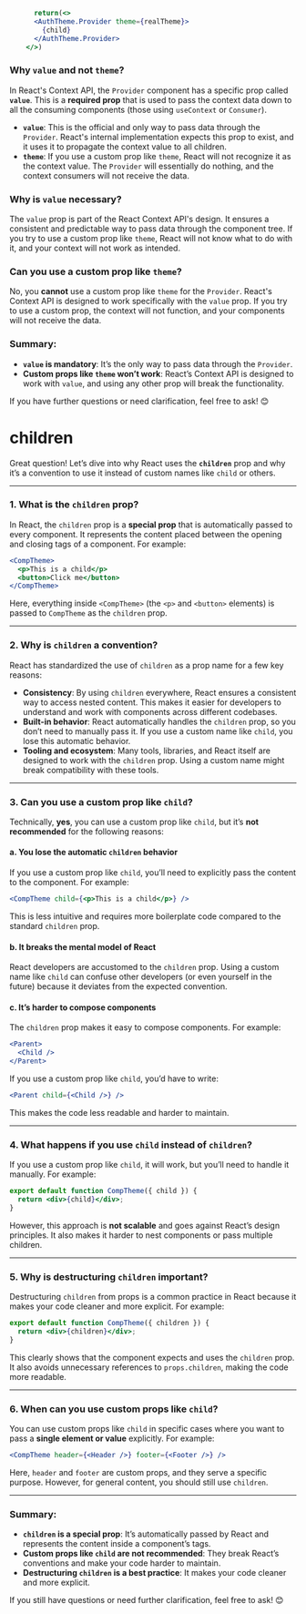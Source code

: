  
```jsx
      return(<>
      <AuthTheme.Provider theme={realTheme}>
        {child}
      </AuthTheme.Provider>
    </>)
```

### Why `value` and not `theme`?
In React's Context API, the `Provider` component has a specific prop called **`value`**. This is a **required prop** that is used to pass the context data down to all the consuming components (those using `useContext` or `Consumer`).

- **`value`**: This is the official and only way to pass data through the `Provider`. React's internal implementation expects this prop to exist, and it uses it to propagate the context value to all children.
- **`theme`**: If you use a custom prop like `theme`, React will not recognize it as the context value. The `Provider` will essentially do nothing, and the context consumers will not receive the data.

### Why is `value` necessary?
The `value` prop is part of the React Context API's design. It ensures a consistent and predictable way to pass data through the component tree. If you try to use a custom prop like `theme`, React will not know what to do with it, and your context will not work as intended.

### Can you use a custom prop like `theme`?
No, you **cannot** use a custom prop like `theme` for the `Provider`. React's Context API is designed to work specifically with the `value` prop. If you try to use a custom prop, the context will not function, and your components will not receive the data.

### Summary:
- **`value` is mandatory**: It’s the only way to pass data through the `Provider`.
- **Custom props like `theme` won’t work**: React’s Context API is designed to work with `value`, and using any other prop will break the functionality.

If you have further questions or need clarification, feel free to ask! 😊

  # children

Great question! Let’s dive into why React uses the **`children`** prop and why it’s a convention to use it instead of custom names like `child` or others.

---

### 1. **What is the `children` prop?**
In React, the `children` prop is a **special prop** that is automatically passed to every component. It represents the content placed between the opening and closing tags of a component. For example:

```jsx
<CompTheme>
  <p>This is a child</p>
  <button>Click me</button>
</CompTheme>
```

Here, everything inside `<CompTheme>` (the `<p>` and `<button>` elements) is passed to `CompTheme` as the `children` prop.

---

### 2. **Why is `children` a convention?**
React has standardized the use of `children` as a prop name for a few key reasons:

- **Consistency**: By using `children` everywhere, React ensures a consistent way to access nested content. This makes it easier for developers to understand and work with components across different codebases.
- **Built-in behavior**: React automatically handles the `children` prop, so you don’t need to manually pass it. If you use a custom name like `child`, you lose this automatic behavior.
- **Tooling and ecosystem**: Many tools, libraries, and React itself are designed to work with the `children` prop. Using a custom name might break compatibility with these tools.

---

### 3. **Can you use a custom prop like `child`?**
Technically, **yes**, you can use a custom prop like `child`, but it’s **not recommended** for the following reasons:

#### a. **You lose the automatic `children` behavior**
If you use a custom prop like `child`, you’ll need to explicitly pass the content to the component. For example:

```jsx
<CompTheme child={<p>This is a child</p>} />
```

This is less intuitive and requires more boilerplate code compared to the standard `children` prop.

#### b. **It breaks the mental model of React**
React developers are accustomed to the `children` prop. Using a custom name like `child` can confuse other developers (or even yourself in the future) because it deviates from the expected convention.

#### c. **It’s harder to compose components**
The `children` prop makes it easy to compose components. For example:

```jsx
<Parent>
  <Child />
</Parent>
```

If you use a custom prop like `child`, you’d have to write:

```jsx
<Parent child={<Child />} />
```

This makes the code less readable and harder to maintain.

---

### 4. **What happens if you use `child` instead of `children`?**
If you use a custom prop like `child`, it will work, but you’ll need to handle it manually. For example:

```jsx
export default function CompTheme({ child }) {
  return <div>{child}</div>;
}
```

However, this approach is **not scalable** and goes against React’s design principles. It also makes it harder to nest components or pass multiple children.

---

### 5. **Why is destructuring `children` important?**
Destructuring `children` from props is a common practice in React because it makes your code cleaner and more explicit. For example:

```jsx
export default function CompTheme({ children }) {
  return <div>{children}</div>;
}
```

This clearly shows that the component expects and uses the `children` prop. It also avoids unnecessary references to `props.children`, making the code more readable.

---

### 6. **When can you use custom props like `child`?**
You can use custom props like `child` in specific cases where you want to pass a **single element or value** explicitly. For example:

```jsx
<CompTheme header={<Header />} footer={<Footer />} />
```

Here, `header` and `footer` are custom props, and they serve a specific purpose. However, for general content, you should still use `children`.

---

### Summary:
- **`children` is a special prop**: It’s automatically passed by React and represents the content inside a component’s tags.
- **Custom props like `child` are not recommended**: They break React’s conventions and make your code harder to maintain.
- **Destructuring `children` is a best practice**: It makes your code cleaner and more explicit.

If you still have questions or need further clarification, feel free to ask! 😊
